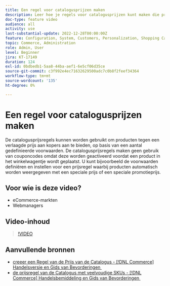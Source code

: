 ```yaml
---
title: Een regel voor catalogusprijzen maken
description: Leer hoe je regels voor catalogusprijzen kunt maken die producten aanbieden aan kopers tegen een verlaagde prijs op basis van een aantal gedefinieerde voorwaarden.
doc-type: feature video
audience: all
activity: use
last-substantial-update: 2022-12-28T00:00:00Z
feature: Configuration, System, Customers, Personalization, Shopping Cart, Price Rules
topic: Commerce, Administration
role: Admin, User
level: Beginner
jira: KT-17149
duration: 124
exl-id: 0bdbedb1-5aa8-44ba-aef1-6e5cf06d35ce
source-git-commit: c3f992e4ec71632629500adc7c0b8f2feef34364
workflow-type: tm+mt
source-wordcount: '135'
ht-degree: 0%

---
```


# Een regel voor catalogusprijzen maken

De catalogusprijsregels kunnen worden gebruikt om producten tegen een verlaagde prijs aan kopers aan te bieden, op basis van een aantal gedefinieerde voorwaarden. De catalogusprijsregels maken geen gebruik van couponcodes omdat deze worden geactiveerd voordat een product in het winkelwagentje wordt geplaatst. U kunt bijvoorbeeld de voorwaarden definiëren en instellen voor een prijsregel waarbij producten automatisch worden weergegeven met een speciale prijs of een speciale promotieprijs.

## Voor wie is deze video?

- eCommerce-markten
- Webmanagers

## Video-inhoud

>[!VIDEO](https://video.tv.adobe.com/v/343834?quality=12&learn=on)

## Aanvullende bronnen

- [&#x200B; creeer een Regel van de Prijs van de Catalogus -  [!DNL Commerce]  Handelsversie en Gids van Bevorderingen &#x200B;](https://experienceleague.adobe.com/docs/commerce-admin/marketing/promotions/catalog-rules/price-rules-catalog-create.html?lang=nl-NL)
- [&#x200B; de prijsregel van de Catalogus met veelvoudige SKUs -  [!DNL Commerce]  Handelsbemiddeling en Gids van Bevorderingen &#x200B;](https://experienceleague.adobe.com/docs/commerce-admin/marketing/promotions/catalog-rules/price-rule-multiple-sku.html?lang=nl-NL)
